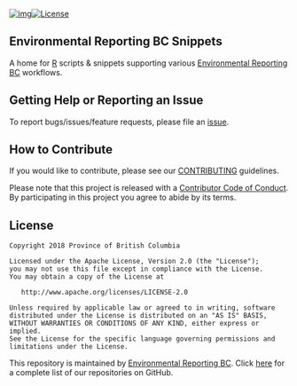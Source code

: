 [![img](https://img.shields.io/badge/Lifecycle-Maturing-007EC6)](https://github.com/bcgov/repomountie/blob/master/doc/lifecycle-badges.md)</a>[![License](https://img.shields.io/badge/License-Apache%202.0-blue.svg)](https://opensource.org/licenses/Apache-2.0)

## Environmental Reporting BC Snippets

A home for [R](https://www.r-project.org/) scripts & snippets supporting various [Environmental Reporting BC](http://www2.gov.bc.ca/gov/content?id=FF80E0B985F245CEA62808414D78C41B) workflows.


## Getting Help or Reporting an Issue

To report bugs/issues/feature requests, please file an [issue](https://github.com/bcgov/envreportbc-snippets/issues/).

## How to Contribute

If you would like to contribute, please see our [CONTRIBUTING](CONTRIBUTING.md) guidelines.

Please note that this project is released with a [Contributor Code of Conduct](CODE_OF_CONDUCT.md).
By participating in this project you agree to abide by its terms.

## License

    Copyright 2018 Province of British Columbia

    Licensed under the Apache License, Version 2.0 (the "License");
    you may not use this file except in compliance with the License.
    You may obtain a copy of the License at 

       http://www.apache.org/licenses/LICENSE-2.0

    Unless required by applicable law or agreed to in writing, software
    distributed under the License is distributed on an "AS IS" BASIS,
    WITHOUT WARRANTIES OR CONDITIONS OF ANY KIND, either express or implied.
    See the License for the specific language governing permissions and
    limitations under the License.
    

This repository is maintained by [Environmental Reporting BC](http://www2.gov.bc.ca/gov/content?id=FF80E0B985F245CEA62808414D78C41B). Click [here](https://github.com/bcgov/EnvReportBC) for a complete list of our repositories on GitHub.
